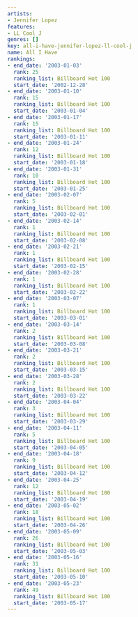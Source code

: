 ```yaml
---
artists:
- Jennifer Lopez
features:
- LL Cool J
genres: []
key: all-i-have-jennifer-lopez-ll-cool-j
name: All I Have
rankings:
- end_date: '2003-01-03'
  rank: 25
  ranking_list: Billboard Hot 100
  start_date: '2002-12-28'
- end_date: '2003-01-10'
  rank: 15
  ranking_list: Billboard Hot 100
  start_date: '2003-01-04'
- end_date: '2003-01-17'
  rank: 15
  ranking_list: Billboard Hot 100
  start_date: '2003-01-11'
- end_date: '2003-01-24'
  rank: 12
  ranking_list: Billboard Hot 100
  start_date: '2003-01-18'
- end_date: '2003-01-31'
  rank: 10
  ranking_list: Billboard Hot 100
  start_date: '2003-01-25'
- end_date: '2003-02-07'
  rank: 5
  ranking_list: Billboard Hot 100
  start_date: '2003-02-01'
- end_date: '2003-02-14'
  rank: 1
  ranking_list: Billboard Hot 100
  start_date: '2003-02-08'
- end_date: '2003-02-21'
  rank: 1
  ranking_list: Billboard Hot 100
  start_date: '2003-02-15'
- end_date: '2003-02-28'
  rank: 1
  ranking_list: Billboard Hot 100
  start_date: '2003-02-22'
- end_date: '2003-03-07'
  rank: 1
  ranking_list: Billboard Hot 100
  start_date: '2003-03-01'
- end_date: '2003-03-14'
  rank: 2
  ranking_list: Billboard Hot 100
  start_date: '2003-03-08'
- end_date: '2003-03-21'
  rank: 2
  ranking_list: Billboard Hot 100
  start_date: '2003-03-15'
- end_date: '2003-03-28'
  rank: 2
  ranking_list: Billboard Hot 100
  start_date: '2003-03-22'
- end_date: '2003-04-04'
  rank: 3
  ranking_list: Billboard Hot 100
  start_date: '2003-03-29'
- end_date: '2003-04-11'
  rank: 5
  ranking_list: Billboard Hot 100
  start_date: '2003-04-05'
- end_date: '2003-04-18'
  rank: 9
  ranking_list: Billboard Hot 100
  start_date: '2003-04-12'
- end_date: '2003-04-25'
  rank: 12
  ranking_list: Billboard Hot 100
  start_date: '2003-04-19'
- end_date: '2003-05-02'
  rank: 18
  ranking_list: Billboard Hot 100
  start_date: '2003-04-26'
- end_date: '2003-05-09'
  rank: 26
  ranking_list: Billboard Hot 100
  start_date: '2003-05-03'
- end_date: '2003-05-16'
  rank: 31
  ranking_list: Billboard Hot 100
  start_date: '2003-05-10'
- end_date: '2003-05-23'
  rank: 49
  ranking_list: Billboard Hot 100
  start_date: '2003-05-17'
---
```


